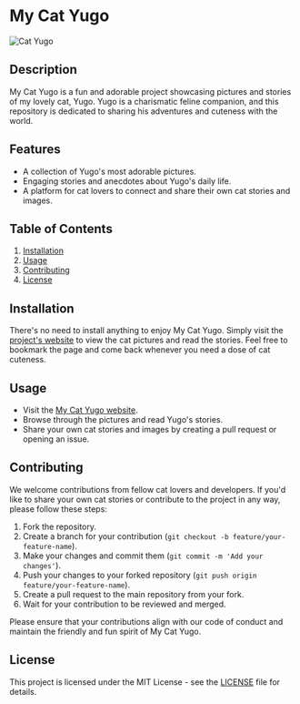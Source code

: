# My Cat Yugo

![Cat Yugo](cat-yugo.jpg)

## Description

My Cat Yugo is a fun and adorable project showcasing pictures and stories of my lovely cat, Yugo. Yugo is a charismatic feline companion, and this repository is dedicated to sharing his adventures and cuteness with the world.

## Features

- A collection of Yugo's most adorable pictures.
- Engaging stories and anecdotes about Yugo's daily life.
- A platform for cat lovers to connect and share their own cat stories and images.

## Table of Contents

1. [Installation](#installation)
2. [Usage](#usage)
3. [Contributing](#contributing)
4. [License](#license)

## Installation

There's no need to install anything to enjoy My Cat Yugo. Simply visit the [project's website](https://antonismavrak.github.io/my-cat-yugo/) to view the cat pictures and read the stories. Feel free to bookmark the page and come back whenever you need a dose of cat cuteness.

## Usage

- Visit the [My Cat Yugo website](https://antonismavrak.github.io/my-cat-yugo/).
- Browse through the pictures and read Yugo's stories.
- Share your own cat stories and images by creating a pull request or opening an issue.

## Contributing

We welcome contributions from fellow cat lovers and developers. If you'd like to share your own cat stories or contribute to the project in any way, please follow these steps:

1. Fork the repository.
2. Create a branch for your contribution (`git checkout -b feature/your-feature-name`).
3. Make your changes and commit them (`git commit -m 'Add your changes'`).
4. Push your changes to your forked repository (`git push origin feature/your-feature-name`).
5. Create a pull request to the main repository from your fork.
6. Wait for your contribution to be reviewed and merged.

Please ensure that your contributions align with our code of conduct and maintain the friendly and fun spirit of My Cat Yugo.

## License

This project is licensed under the MIT License - see the [LICENSE](LICENSE) file for details.
